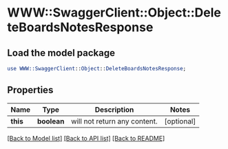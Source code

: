 # WWW::SwaggerClient::Object::DeleteBoardsNotesResponse

## Load the model package
```perl
use WWW::SwaggerClient::Object::DeleteBoardsNotesResponse;
```

## Properties
Name | Type | Description | Notes
------------ | ------------- | ------------- | -------------
**this** | **boolean** | will not return any content. | [optional] 

[[Back to Model list]](../README.md#documentation-for-models) [[Back to API list]](../README.md#documentation-for-api-endpoints) [[Back to README]](../README.md)


